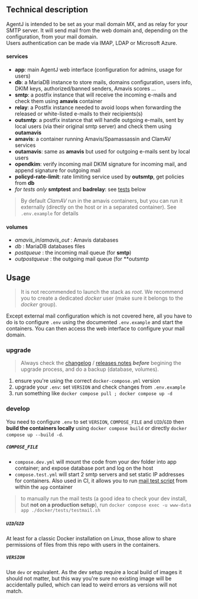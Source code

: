 
## Technical description

AgentJ is intended to be set as your mail domain MX, and as relay for your SMTP server. It will send mail from the web domain and, depending on the configuration, from your mail domain.  
Users authentication can be made via IMAP, LDAP or Microsoft Azure.

#### services

- **app**: main AgentJ web interface (configuration for admins, usage for users)
- **db**: a MariaDB instance to store mails, domains configuration, users info, DKIM keys, authorized/banned senders, Amavis scores …
- **smtp**: a postfix instance that will receive the incoming e-mails and check them using **amavis** container
- **relay**: a Postfix instance needed to avoid loops when forwarding the released or white-listed e-mails to their recipients(s)
- **outsmtp**: a postfix instance that will handle outgoing e-mails, sent by local users (via their original smtp server) and check them using **outamavis**
- **amavis**: a container running Amavis/Spamassassin and ClamAV services
- **outamavis**: same as **amavis** but used for outgoing e-mails sent by local users
- **opendkim**: verify incoming mail DKIM signature for incoming mail, and append signature for outgoing mail
- **policyd-rate-limit**: rate limiting service used by **outsmtp**, get policies from **db**
- *for tests only* **smtptest** and **badrelay**: see [tests](#tests) below

> By default *ClamAV* run in the amavis containers, but you can run it externally (directly on the host or in a separated container). See `.env.example` for details

#### volumes

- *amavis_in*/*amavis_out* : Amavis databases
- *db* : MariaDB databases files
- *postqueue* : the incoming mail queue (for **smtp**)
- *outpostqueue* : the outgoing mail queue (for **outsmtp

## Usage

> It is not recommended to launch the stack as *root*. We recommend you to create a dedicated *docker* user (make sure it belongs to the *docker* group).

Except external mail configuration which is not covered here, all you have to do is to configure `.env` using the documented `.env.example` and start the containers.
You can then access the web interface to configure your mail domain.

### upgrade

> Always check the [changelog](../CHANGELOG.md) / [releases notes](https://github.com/Probesys/agentj/releases) ***before*** begining the upgrade process, and do a backup (database, volumes).

1. ensure you're using the correct `docker-compose.yml` version
2. upgrade your `.env`: set `VERSION` and check changes from `.env.example`
3. run something like `docker compose pull ; docker compose up -d`

### develop

You need to configure `.env` to set `VERSION`, `COMPOSE_FILE` and `UID`/`GID` then **build the containers locally** using `docker compose build` or directly `docker compose up --build -d`.

##### `COMPOSE_FILE`

- `compose.dev.yml` will mount the code from your dev folder into app container; and expose database port and log on the host
- `compose.test.yml` will start 2 smtp servers and set static IP addresses for containers. Also used in CI, it allows you to run [mail test script](../app/docker/tests/testmail.sh) from within the `app` container

> to manually run the mail tests (a good idea to check your dev install, but **not on a production setup**), run `docker compose exec -u www-data app ./docker/tests/testmail.sh`

##### `UID`/`GID`

At least for a classic Docker installation on Linux, those allow to share permissions of files from this repo with users in the containers.

##### `VERSION`

Use `dev` or equivalent. As the dev setup require a local build of images it should not matter, but this way you're sure no existing image will be accidentally pulled, which can lead to weird errors as versions will not match.
